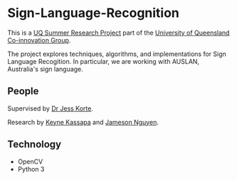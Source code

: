 # Sign-Language-Recognition

This is a [UQ Summer Research Project](https://employability.uq.edu.au/summer-research) part of the [University of Queensland](https://www.uq.edu.au/) [Co-innovation Group](https://www.itee.uq.edu.au/research/co-innovation).

The project explores techniques, algorithms, and implementations for Sign Language Recogition. In particular, we are working with AUSLAN, Australia's sign language.

## People
Supervised by [Dr Jess Korte](https://researchers.uq.edu.au/researcher/22072).

Research by [Keyne Kassapa](https://github.com/keynekassapa13) and [Jameson Nguyen](https://github.com/JNRuan).

## Technology
* OpenCV
* Python 3

